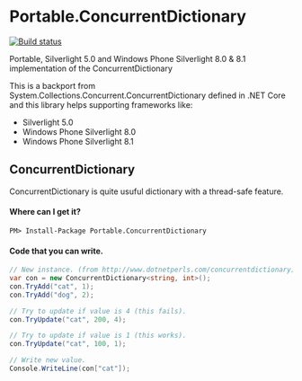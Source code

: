 # Portable.ConcurrentDictionary

[![Build status](https://ci.appveyor.com/api/projects/status/4ujh5c5qvabw5i5p?svg=true)](https://ci.appveyor.com/project/StefH/Portable.ConcurrentDictionary)

Portable, Silverlight 5.0 and Windows Phone Silverlight 8.0 & 8.1 implementation of the ConcurrentDictionary

This is a backport from System.Collections.Concurrent.ConcurrentDictionary defined in .NET Core and this library helps supporting frameworks like:
 - Silverlight 5.0
 - Windows Phone Silverlight 8.0 
 - Windows Phone Silverlight 8.1

## ConcurrentDictionary

ConcurrentDictionary is quite usuful dictionary with a thread-safe feature.

#### Where can I get it?

```
PM> Install-Package Portable.ConcurrentDictionary
```

#### Code that you can write.

```csharp
// New instance. (from http://www.dotnetperls.com/concurrentdictionary)
var con = new ConcurrentDictionary<string, int>();
con.TryAdd("cat", 1);
con.TryAdd("dog", 2);

// Try to update if value is 4 (this fails).
con.TryUpdate("cat", 200, 4);

// Try to update if value is 1 (this works).
con.TryUpdate("cat", 100, 1);

// Write new value.
Console.WriteLine(con["cat"]);
```